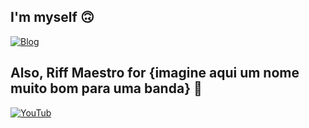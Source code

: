 ## I'm myself 🙃

[![Blog](https://img.shields.io/website-up-down-green-red/http/monip.org.svg)](https://cin.ufpe.br/~jpam)

## Also, Riff Maestro for {imagine aqui um nome muito bom para uma banda} 🤘
[![YouTub](https://img.shields.io/badge/YouTube-FF0000?style=for-the-badge&logo=youtube&logoColor=wh)](https://www.youtube.com/channel/UCp8scR8L-JbGn9I3BDmh9GA)
